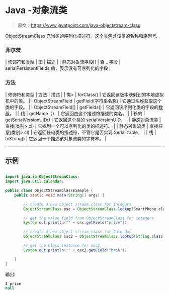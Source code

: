# Java -对象流类

> 原文：<https://www.javatpoint.com/java-objectstream-class>

ObjectStreamClass 充当类的[序列化](serialization-in-java)描述符。这个[类](object-and-class-in-java)包含该类的名称和序列号。

### 菲尔茨

| 修饰符和类型 | 田 | 描述 |
| 静态对象流字段[] | 否 _ 字段 | serialPersistentFields 值，表示没有可序列化的字段 |

### 方法

| 修饰符和类型 | 方法 | 描述 |
| 类> | forClass() | 它返回该版本映射到的本地虚拟机中的类。 |
| ObjectStreamField | getField(字符串名称) | 它通过名称获取这个类的字段。 |
| ObjectStreamField[] | getFields() | 它返回该序列化类的字段的[数组](array-in-java)。 |
| 线 | getName（） | 它返回由这个描述符描述的类名。 |
| 长的 | getSerialVersionUID() | 它返回这个类的 serialVersionUID。 |
| 静态对象流类 | 查找(类别> cl) | 它找到一个可以序列化的类的描述符。 |
| 静态对象流类 | 查找任意(类别> cl) | 它返回任何类的描述符，不管它是否实现 Serializable。 |
| 线 | toString() | 它返回一个描述该对象流类的字符串。 |

* * *

## 示例

```java

import java.io.ObjectStreamClass;
import java.util.Calendar;

public class ObjectStreamClassExample {
	public static void main(String[] args) {

		// create a new object stream class for Integers
		ObjectStreamClass osc = ObjectStreamClass.lookup(SmartPhone.class);

		// get the value field from ObjectStreamClass for integers
		System.out.println("" + osc.getField("price"));

		// create a new object stream class for Calendar
		ObjectStreamClass osc2 = ObjectStreamClass.lookup(String.class);

		// get the Class instance for osc2
		System.out.println("" + osc2.getField("hash"));

	}
}

```

输出:

```java
I price
null

```